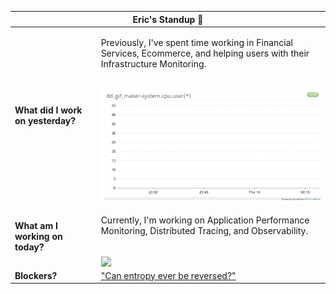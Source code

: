 <table>
    <thead>
        <tr>
            <th colspan="2">Eric's Standup 🥕 </th>
        </tr>
    </thead>
    <tbody>
        <tr>
          <td><b>What did I work on yesterday?</b></td>
          <td><p>Previously, I've spent time working in Financial Services, Ecommerce, and helping users with their Infrastructure Monitoring. </p> <br> <img src="https://github.com/ericmustin/dd_gif_maker/blob/master/example_timeseries_viz.gif" width="400px" align="center"></td>
        </tr>
        <tr>
            <td><b>What am I working on today?</b></td>
            <td><p>Currently, I'm working on Application Performance Monitoring, Distributed Tracing, and Observability. </p> <br> <img src="https://datadog-docs.imgix.net/images/tracing/index/ServiceMapInspect.089bf7111d7ffffb1fb91a3fae2d2c06.gif" width="400px" align="center"></td>
        </tr>
        <tr>
            <td><b>Blockers?</b></td>
            <td><a target="_blank" href=https://www.multivax.com/last_question.html>"Can entropy ever be reversed?"</td>
        </tr>
    </tbody>
</table>
